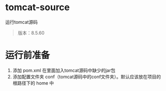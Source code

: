 # tomcat-source
运行tomcat源码

> 版本：8.5.60

# 运行前准备
1. 添加 pom.xml 在里面加入tomcat源码中缺少的jar包
2. 添加配置文件夹 conf（tomcat源码中的conf文件夹）。默认应该放在项目的根路径下的 home 中